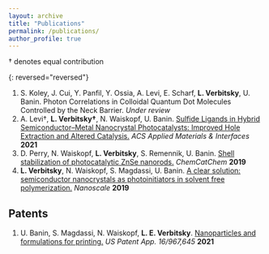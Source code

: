 ```yaml
---
layout: archive
title: "Publications"
permalink: /publications/
author_profile: true
---
```

† denotes equal contribution

{: reversed="reversed"}
1. S. Koley, J. Cui, Y. Panfil, Y. Ossia, A. Levi, E. Scharf, **L. Verbitsky**, U. Banin. Photon Correlations in Colloidal Quantum Dot Molecules Controlled by the Neck Barrier. *Under review*
1. A. Levi†, **L. Verbitsky†**, N. Waiskopf, U. Banin. [Sulfide Ligands in Hybrid Semiconductor–Metal Nanocrystal Photocatalysts: Improved Hole Extraction and Altered Catalysis.](https://dx.doi.org/10.1021/acsami.1c17304) *ACS Applied Materials & Interfaces* **2021**
1. D. Perry, N. Waiskopf, **L. Verbitsky**, S. Remennik, U. Banin. [Shell stabilization of photocatalytic ZnSe nanorods.](https://dx.doi.org/10.1002/cctc.201901190) *ChemCatChem* **2019**
1. **L. Verbitsky**, N. Waiskopf, S. Magdassi, U. Banin. [A clear solution: semiconductor nanocrystals as photoinitiators in solvent free polymerization.](https://dx.doi.org/10.1039/C9NR03086G) *Nanoscale* **2019**

## Patents

1. U. Banin, S. Magdassi, N. Waiskopf, **L. E. Verbitsky**. [Nanoparticles and formulations for printing.](https://patents.google.com/patent/US20210087302A1/en) *US Patent App. 16/967,645* **2021**
